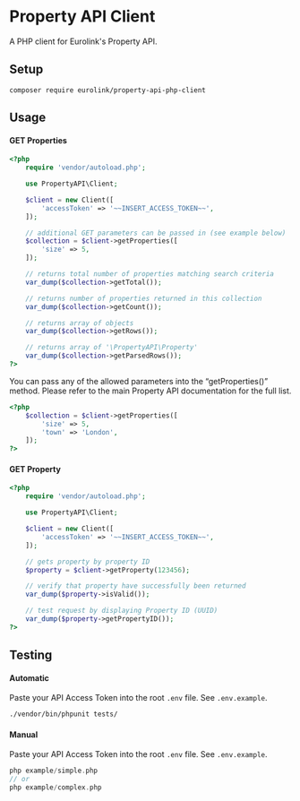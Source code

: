 # Property API Client

A PHP client for Eurolink's Property API.

## Setup

```
composer require eurolink/property-api-php-client
```

## Usage

#### GET Properties

```php
<?php
    require 'vendor/autoload.php';

    use PropertyAPI\Client;

    $client = new Client([
        'accessToken' => '~~INSERT_ACCESS_TOKEN~~',
    ]);

    // additional GET parameters can be passed in (see example below)
    $collection = $client->getProperties([
        'size' => 5,
    ]);

    // returns total number of properties matching search criteria
    var_dump($collection->getTotal());

    // returns number of properties returned in this collection
    var_dump($collection->getCount());

    // returns array of objects
    var_dump($collection->getRows());

    // returns array of '\PropertyAPI\Property'
    var_dump($collection->getParsedRows());
?>
```

You can pass any of the allowed parameters into the “getProperties()” method. Please refer to the main Property API documentation for the full list.

```php
<?php
    $collection = $client->getProperties([
        'size' => 5,
        'town' => 'London',
    ]);
?>
```

#### GET Property

```php
<?php
    require 'vendor/autoload.php';

    use PropertyAPI\Client;

    $client = new Client([
        'accessToken' => '~~INSERT_ACCESS_TOKEN~~',
    ]);

    // gets property by property ID
    $property = $client->getProperty(123456);

    // verify that property have successfully been returned
    var_dump($property->isValid());

    // test request by displaying Property ID (UUID)
    var_dump($property->getPropertyID());
?>
```

## Testing

#### Automatic
Paste your API Access Token into the root `.env` file. See `.env.example`.

```bash
./vendor/bin/phpunit tests/
```

#### Manual
Paste your API Access Token into the root `.env` file. See `.env.example`.

```php
php example/simple.php
// or
php example/complex.php
```
